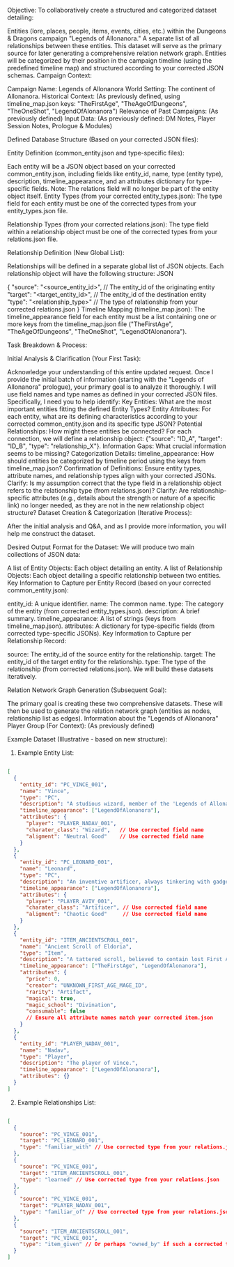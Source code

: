 Objective: To collaboratively create a structured and categorized dataset detailing:

Entities (lore, places, people, items, events, cities, etc.) within the Dungeons & Dragons campaign "Legends of Allonanora."
A separate list of all relationships between these entities. This dataset will serve as the primary source for later generating a comprehensive relation network graph. Entities will be categorized by their position in the campaign timeline (using the predefined timeline map) and structured according to your corrected JSON schemas.
Campaign Context:

Campaign Name: Legends of Allonanora
World Setting: The continent of Allonanora.
Historical Context: (As previously defined, using timeline_map.json keys: "TheFirstAge", "TheAgeOfDungeons", "TheOneShot", "LegendOfAlonanora")
Relevance of Past Campaigns: (As previously defined)
Input Data:
(As previously defined: DM Notes, Player Session Notes, Prologue & Modules)

Defined Database Structure (Based on your corrected JSON files):

Entity Definition (common_entity.json and type-specific files):

Each entity will be a JSON object based on your corrected common_entity.json, including fields like entity_id, name, type (entity type), description, timeline_appearance, and an attributes dictionary for type-specific fields.
Note: The relations field will no longer be part of the entity object itself.
Entity Types (from your corrected entity_types.json): The type field for each entity must be one of the corrected types from your entity_types.json file.

Relationship Types (from your corrected relations.json): The type field within a relationship object must be one of the corrected types from your relations.json file.

Relationship Definition (New Global List):

Relationships will be defined in a separate global list of JSON objects.
Each relationship object will have the following structure:
JSON

{
  "source": "<source_entity_id>",   // The entity_id of the originating entity
  "target": "<target_entity_id>",   // The entity_id of the destination entity
  "type": "<relationship_type>" // The type of relationship from your corrected relations.json
}
Timeline Mapping (timeline_map.json): The timeline_appearance field for each entity must be a list containing one or more keys from the timeline_map.json file ("TheFirstAge", "TheAgeOfDungeons", "TheOneShot", "LegendOfAlonanora").

Task Breakdown & Process:

Initial Analysis & Clarification (Your First Task):

Acknowledge your understanding of this entire updated request.
Once I provide the initial batch of information (starting with the "Legends of Allonanora" prologue), your primary goal is to analyze it thoroughly.
I will use field names and type names as defined in your corrected JSON files.
Specifically, I need you to help identify:
Key Entities: What are the most important entities fitting the defined Entity Types?
Entity Attributes: For each entity, what are its defining characteristics according to your corrected common_entity.json and its specific type JSON?
Potential Relationships: How might these entities be connected? For each connection, we will define a relationship object: {"source": "ID_A", "target": "ID_B", "type": "relationship_X"}.
Information Gaps: What crucial information seems to be missing?
Categorization Details:
timeline_appearance: How should entities be categorized by timeline period using the keys from timeline_map.json?
Confirmation of Definitions:
Ensure entity types, attribute names, and relationship types align with your corrected JSONs.
Clarify: Is my assumption correct that the type field in a relationship object refers to the relationship type (from relations.json)?
Clarify: Are relationship-specific attributes (e.g., details about the strength or nature of a specific link) no longer needed, as they are not in the new relationship object structure?
Dataset Creation & Categorization (Iterative Process):

After the initial analysis and Q&A, and as I provide more information, you will help me construct the dataset.

Desired Output Format for the Dataset: We will produce two main collections of JSON data:

A list of Entity Objects: Each object detailing an entity.
A list of Relationship Objects: Each object detailing a specific relationship between two entities.
Key Information to Capture per Entity Record (based on your corrected common_entity.json):

entity_id: A unique identifier.
name: The common name.
type: The category of the entity (from corrected entity_types.json).
description: A brief summary.
timeline_appearance: A list of strings (keys from timeline_map.json).
attributes: A dictionary for type-specific fields (from corrected type-specific JSONs).
Key Information to Capture per Relationship Record:

source: The entity_id of the source entity for the relationship.
target: The entity_id of the target entity for the relationship.
type: The type of the relationship (from corrected relations.json).
We will build these datasets iteratively.

Relation Network Graph Generation (Subsequent Goal):

The primary goal is creating these two comprehensive datasets.
These will then be used to generate the relation network graph (entities as nodes, relationship list as edges).
Information about the "Legends of Allonanora" Player Group (For Context):
(As previously defined)

Example Dataset (Illustrative - based on new structure):

1. Example Entity List:

```JSON

[
  {
    "entity_id": "PC_VINCE_001",
    "name": "Vince",
    "type": "PC",
    "description": "A studious wizard, member of the 'Legends of Allonanora' adventuring party.",
    "timeline_appearance": ["LegendOfAlonanora"],
    "attributes": {
      "player": "PLAYER_NADAV_001",
      "charater_class": "Wizard",   // Use corrected field name
      "aligment": "Neutral Good"    // Use corrected field name
    }
  },
  {
    "entity_id": "PC_LEONARD_001",
    "name": "Leonard",
    "type": "PC",
    "description": "An inventive artificer, always tinkering with gadgets.",
    "timeline_appearance": ["LegendOfAlonanora"],
    "attributes": {
      "player": "PLAYER_AVIV_001",
      "charater_class": "Artificer", // Use corrected field name
      "aligment": "Chaotic Good"     // Use corrected field name
    }
  },
  {
    "entity_id": "ITEM_ANCIENTSCROLL_001",
    "name": "Ancient Scroll of Eldoria",
    "type": "Item",
    "description": "A tattered scroll, believed to contain lost First Age magic.",
    "timeline_appearance": ["TheFirstAge", "LegendOfAlonanora"],
    "attributes": {
      "price": 0,
      "creator": "UNKNOWN_FIRST_AGE_MAGE_ID",
      "rarity": "Artifact",
      "magical": true,
      "magic_school": "Divination",
      "consumable": false
      // Ensure all attribute names match your corrected item.json
    }
  },
  {
    "entity_id": "PLAYER_NADAV_001",
    "name": "Nadav",
    "type": "Player",
    "description": "The player of Vince.",
    "timeline_appearance": ["LegendOfAlonanora"],
    "attributes": {}
  }
]
```
2. Example Relationships List:

```JSON

[
  {
    "source": "PC_VINCE_001",
    "target": "PC_LEONARD_001",
    "type": "familiar_with" // Use corrected type from your relations.json
  },
  {
    "source": "PC_VINCE_001",
    "target": "ITEM_ANCIENTSCROLL_001",
    "type": "learned" // Use corrected type from your relations.json
  },
  {
    "source": "PC_VINCE_001",
    "target": "PLAYER_NADAV_001",
    "type": "familiar_of" // Use corrected type from your relations.json
  },
  {
    "source": "ITEM_ANCIENTSCROLL_001",
    "target": "PC_VINCE_001",
    "type": "item_given" // Or perhaps "owned_by" if such a corrected type exists
  }
]
```
